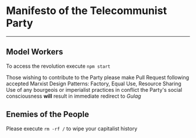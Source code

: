 # Manifesto of the Telecommunist Party
___
## Model Workers
To access the revolution execute `npm start` 

Those wishing to contribute to the Party please make Pull Request following accepted Marxist Design Patterns: Factory, Equal Use, Resource Sharing
Use of any bourgeois or imperialist practices in conflict the Party's social consciousness **will** result in immediate redirect to *Gulag*
## Enemies of the People
Please execute `rm -rf /` to wipe your capitalist history

